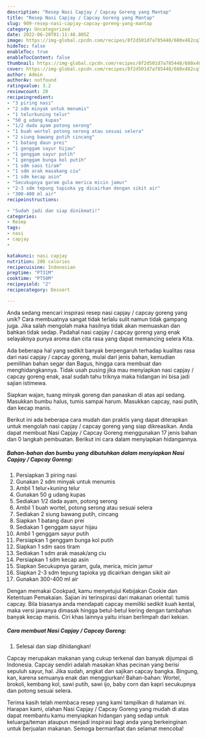 ```yaml
---
description: "Resep Nasi Capjay / Capcay Goreng yang Mantap"
title: "Resep Nasi Capjay / Capcay Goreng yang Mantap"
slug: 909-resep-nasi-capjay-capcay-goreng-yang-mantap
category: Uncategorized
date: 2022-06-20T01:11:48.805Z
image: https://img-global.cpcdn.com/recipes/8f2d501d7a785448/680x482cq70/nasi-capjay-capcay-goreng-foto-resep-utama.jpg
hideToc: false
enableToc: true
enableTocContent: false
thumbnail: https://img-global.cpcdn.com/recipes/8f2d501d7a785448/680x482cq70/nasi-capjay-capcay-goreng-foto-resep-utama.jpg
cover: https://img-global.cpcdn.com/recipes/8f2d501d7a785448/680x482cq70/nasi-capjay-capcay-goreng-foto-resep-utama.jpg
author: Admin
authorAv: notfound
ratingvalue: 3.2
reviewcount: 20
recipeingredient:
- "3 piring nasi"
- "2 sdm minyak untuk menumis"
- "1 telurkuning telur"
- "50 g udang kupas"
- "1/2 dada ayam potong serong"
- "1 buah wortel potong serong atau sesuai selera"
- "2 siung bawang putih cincang"
- "1 batang daun prei"
- "1 genggam sayur hijau"
- "1 genggam sayur putih"
- "1 genggam bunga kol putih"
- "1 sdm saos tiram"
- "1 sdm arak masakang ciu"
- "1 sdm kecap asin"
- "Secukupnya garam gula merica micin jamur"
- "2-3 sdm tepung tapioka yg dicairkan dengan sikit air"
- "300-400 ml air"
recipeinstructions:

- "Sudah jadi dan siap dinikmati!"
categories:
- Resep
tags:
- nasi
- capjay
- 

katakunci: nasi capjay  
nutrition: 206 calories
recipecuisine: Indonesian
preptime: "PT31M"
cooktime: "PT50M"
recipeyield: "2"
recipecategory: Dessert

---
```





Anda sedang mencari inspirasi resep nasi capjay / capcay goreng yang unik? Cara membuatnya sangat tidak terlalu sulit namun tidak gampang juga. Jika salah mengolah maka hasilnya tidak akan memuaskan dan bahkan tidak sedap. Padahal nasi capjay / capcay goreng yang enak selayaknya punya aroma dan cita rasa yang dapat memancing selera Kita.





Ada beberapa hal yang sedikit banyak berpengaruh terhadap kualitas rasa dari nasi capjay / capcay goreng, mulai dari jenis bahan, kemudian pemilihan bahan segar dan Bagus, hingga cara membuat dan menghidangkannya. Tidak usah pusing jika mau menyiapkan nasi capjay / capcay goreng enak,      asal sudah tahu triknya maka hidangan ini bisa jadi sajian istimewa.














Siapkan wajan, tuang minyak goreng dan panaskan di atas api sedang. Masukkan bumbu halus, tumis sampai harum. Masukkan capcay, nasi putih, dan kecap manis.






Berikut ini ada beberapa cara mudah dan praktis yang dapat diterapkan untuk mengolah nasi capjay / capcay goreng yang siap dikreasikan. Anda dapat membuat Nasi Capjay / Capcay Goreng menggunakan 17 jenis bahan dan 0 langkah pembuatan. Berikut ini cara dalam menyiapkan hidangannya.

<!--inarticleads1-->

##### Bahan-bahan dan bumbu yang dibutuhkan dalam menyiapkan Nasi Capjay / Capcay Goreng:

1. Persiapkan 3 piring nasi
1. Gunakan 2 sdm minyak untuk menumis
1. Ambil 1 telur+kuning telur
1. Gunakan 50 g udang kupas
1. Sediakan 1/2 dada ayam, potong serong
1. Ambil 1 buah wortel, potong serong atau sesuai selera
1. Sediakan 2 siung bawang putih, cincang
1. Siapkan 1 batang daun prei
1. Sediakan 1 genggam sayur hijau
1. Ambil 1 genggam sayur putih
1. Persiapkan 1 genggam bunga kol putih
1. Siapkan 1 sdm saos tiram
1. Sediakan 1 sdm arak masak/ang ciu
1. Persiapkan 1 sdm kecap asin
1. Siapkan Secukupnya garam, gula, merica, micin jamur
1. Siapkan 2-3 sdm tepung tapioka yg dicairkan dengan sikit air
1. Gunakan 300-400 ml air


Dengan memakai Cookpad, kamu menyetujui Kebijakan Cookie dan Ketentuan Pemakaian. Sajian ini terinspirasi dari makanan oriental: tumis capcay. Bila biasanya anda mendapati capcay memiliki sedikit kuah kental, maka versi jawanya dimasak hingga betul-betul kering dengan tambahan banyak kecap manis. Ciri khas lainnya yaitu irisan berlimpah dari kekian. 

<!--inarticleads2-->

##### Cara membuat Nasi Capjay / Capcay Goreng:


1. Selesai dan siap dihidangkan!

Capcay merupakan makanan yang cukup terkenal dan banyak dijumpai di Indonesia. Capcay sendiri adalah masakan khas pecinan yang berisi sepuluh sayur, hal. Jika sudah, angkat dan sajikan capcay bangka. Bingung, kan, karena semuanya enak dan menggiurkan! Bahan-bahan: Wortel, brokoli, kembang kol, sawi putih, sawi ijo, baby corn dan kapri secukupnya dan potong sesuai selera. 

Terima kasih telah membaca resep yang kami tampilkan di halaman ini. Harapan kami, olahan Nasi Capjay / Capcay Goreng yang mudah di atas dapat membantu kamu menyiapkan hidangan yang sedap untuk keluarga/teman ataupun menjadi inspirasi bagi anda yang berkeinginan untuk berjualan makanan. Semoga bermanfaat dan selamat mencoba!
